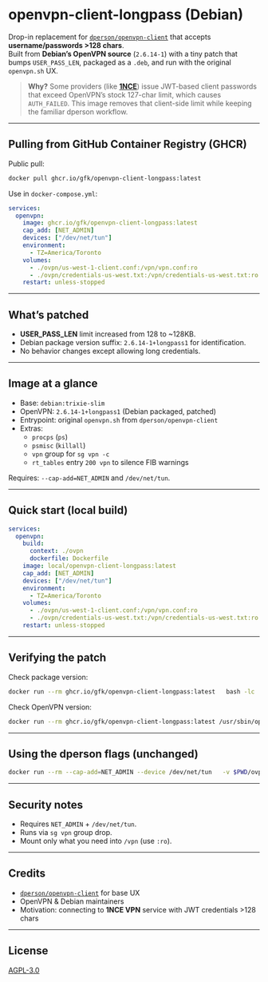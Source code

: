 # openvpn-client-longpass (Debian)

Drop-in replacement for [`dperson/openvpn-client`](https://github.com/dperson/openvpn-client) that accepts **username/passwords >128 chars**.  
Built from **Debian’s OpenVPN source** (`2.6.14-1`) with a tiny patch that bumps `USER_PASS_LEN`, packaged as a `.deb`, and run with the original `openvpn.sh` UX.

> **Why?** Some providers (like [**1NCE**](https://help.1nce.com/dev-hub/docs/vpn-service-features-limitations#vpn-client-password-length)) issue JWT-based client passwords that exceed OpenVPN’s stock 127-char limit, which causes `AUTH_FAILED`. This image removes that client-side limit while keeping the familiar dperson workflow.

---

## Pulling from GitHub Container Registry (GHCR)

Public pull:
```bash
docker pull ghcr.io/gfk/openvpn-client-longpass:latest
```

Use in `docker-compose.yml`:
```yaml
services:
  openvpn:
    image: ghcr.io/gfk/openvpn-client-longpass:latest
    cap_add: [NET_ADMIN]
    devices: ["/dev/net/tun"]
    environment:
      - TZ=America/Toronto
    volumes:
      - ./ovpn/us-west-1-client.conf:/vpn/vpn.conf:ro
      - ./ovpn/credentials-us-west.txt:/vpn/credentials-us-west.txt:ro
    restart: unless-stopped
```

---

## What’s patched

- **USER_PASS_LEN** limit increased from 128 to ~128KB.
- Debian package version suffix: `2.6.14-1+longpass1` for identification.
- No behavior changes except allowing long credentials.

---

## Image at a glance

- Base: `debian:trixie-slim`
- OpenVPN: `2.6.14-1+longpass1` (Debian packaged, patched)
- Entrypoint: original `openvpn.sh` from `dperson/openvpn-client`
- Extras:
  - `procps` (`ps`)
  - `psmisc` (`killall`)
  - `vpn` group for `sg vpn -c`
  - `rt_tables` entry `200 vpn` to silence FIB warnings

Requires: `--cap-add=NET_ADMIN` and `/dev/net/tun`.

---

## Quick start (local build)

```yaml
services:
  openvpn:
    build:
      context: ./ovpn
      dockerfile: Dockerfile
    image: local/openvpn-client-longpass:latest
    cap_add: [NET_ADMIN]
    devices: ["/dev/net/tun"]
    environment:
      - TZ=America/Toronto
    volumes:
      - ./ovpn/us-west-1-client.conf:/vpn/vpn.conf:ro
      - ./ovpn/credentials-us-west.txt:/vpn/credentials-us-west.txt:ro
    restart: unless-stopped
```

---

## Verifying the patch

Check package version:
```bash
docker run --rm ghcr.io/gfk/openvpn-client-longpass:latest   bash -lc 'dpkg -s openvpn | grep ^Version'
```

Check OpenVPN version:
```bash
docker run --rm ghcr.io/gfk/openvpn-client-longpass:latest /usr/sbin/openvpn --version
```

---

## Using the dperson flags (unchanged)

```bash
docker run --rm --cap-add=NET_ADMIN --device /dev/net/tun   -v $PWD/ovpn:/vpn   ghcr.io/gfk/openvpn-client-longpass:latest   -v 'vpn.server.example;USERNAME;A_very_long_password'   -r 192.168.1.0/24 -f ""
```

---

## Security notes

- Requires `NET_ADMIN` + `/dev/net/tun`.
- Runs via `sg vpn` group drop.
- Mount only what you need into `/vpn` (use `:ro`).

---

## Credits

- [`dperson/openvpn-client`](https://github.com/dperson/openvpn-client) for base UX
- OpenVPN & Debian maintainers
- Motivation: connecting to **1NCE VPN** service with JWT credentials >128 chars

---

## License

[AGPL-3.0](https://www.gnu.org/licenses/agpl-3.0.en.html)
